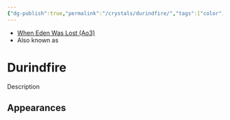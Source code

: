 ```yaml
---
{"dg-publish":true,"permalink":"/crystals/durindfire/","tags":["color","attuned unattuned","crystal"]}
---
```


- [When Eden Was Lost (Ao3)](https://archiveofourown.org/works/19334440/chapters/45992584)
- Also known as 

# Durindfire
Description

**Appearances**
- 